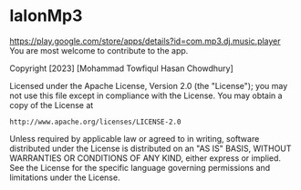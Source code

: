 # lalonMp3
https://play.google.com/store/apps/details?id=com.mp3.dj.music.player
You are most welcome to contribute to the app.

Copyright [2023] [Mohammad Towfiqul Hasan Chowdhury]

Licensed under the Apache License, Version 2.0 (the "License");
you may not use this file except in compliance with the License.
You may obtain a copy of the License at

    http://www.apache.org/licenses/LICENSE-2.0

Unless required by applicable law or agreed to in writing, software
distributed under the License is distributed on an "AS IS" BASIS,
WITHOUT WARRANTIES OR CONDITIONS OF ANY KIND, either express or implied.
See the License for the specific language governing permissions and
limitations under the License.
